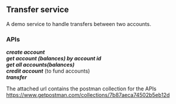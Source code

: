 ## Transfer service
A demo service to handle transfers between two accounts.

### APIs
**_create account_**  
**_get account (balances) by account id_**  
**_get all accounts(balances)_**  
**_credit account_** (to fund accounts)  
**_transfer_**  


The attached url contains the postman collection for the APIs
https://www.getpostman.com/collections/7b87aeca74502b5eb12d